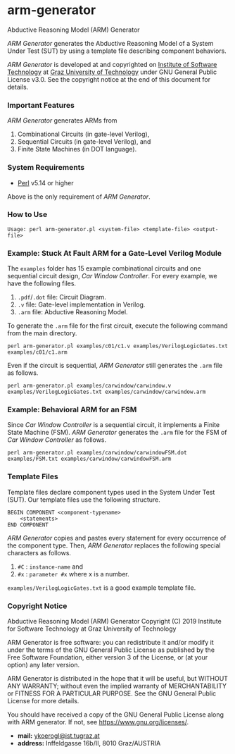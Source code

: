 # arm-generator
Abductive Reasoning Model (ARM) Generator

*ARM Generator* generates the Abductive Reasoning Model of a System Under Test (SUT) by using a template file describing component behaviors.

*ARM Generator* is developed at and copyrighted on [Institute of Software Technology][1] at [Graz University of Technology][2] under GNU General Public License v3.0. See the copyright notice at the end of this document for details.

### Important Features

*ARM Generator* generates ARMs from

1. Combinational Circuits (in gate-level Verilog),
2. Sequential Circuits (in gate-level Verilog), and
3. Finite State Machines (in DOT language).

### System Requirements

* [Perl][3] v5.14 or higher

Above is the only requirement of *ARM Generator*.

### How to Use

```
Usage: perl arm-generator.pl <system-file> <template-file> <output-file>
```

### Example: Stuck At Fault ARM for a Gate-Level Verilog Module

The `examples` folder has 15 example combinational circuits and one sequential circuit design, *Car Window Controller*. For every example, we have the following files.

1. `.pdf`/`.dot` file: Circuit Diagram.
2. `.v` file: Gate-level implementation in Verilog.
3. `.arm` file: Abductive Reasoning Model.

To generate the `.arm` file for the first circuit, execute the following command from the main directory.

```
perl arm-generator.pl examples/c01/c1.v examples/VerilogLogicGates.txt examples/c01/c1.arm
```
Even if the circuit is sequential, *ARM Generator* still generates the `.arm` file as follows.

```
perl arm-generator.pl examples/carwindow/carwindow.v examples/VerilogLogicGates.txt examples/carwindow/carwindow.arm
```

### Example: Behavioral ARM for an FSM

Since *Car Window Controller* is a sequential circuit, it implements a Finite State Machine (FSM). *ARM Generator* generates the `.arm` file for the FSM of *Car Window Controller* as follows.

```
perl arm-generator.pl examples/carwindow/carwindowFSM.dot examples/FSM.txt examples/carwindow/carwindowFSM.arm
```

### Template Files

Template files declare component types used in the System Under Test (SUT). Our template files use the following structure.

```
BEGIN COMPONENT <component-typename>
    <statements>
END COMPONENT
```

*ARM Generator* copies and pastes every statement for every occurrence of the component type. Then, *ARM Generator* replaces the following special characters as follows.

1. `#C` : `instance-name` and
2. `#x` : `parameter #x` where x is a number.

`examples/VerilogLogicGates.txt` is a good example template file.

### Copyright Notice

Abductive Reasoning Model (ARM) Generator
Copyright (C) 2019 Institute for Software Technology at Graz University of Technology

ARM Generator is free software: you can redistribute it and/or modify
it under the terms of the GNU General Public License as published by
the Free Software Foundation, either version 3 of the License, or
(at your option) any later version.

ARM Generator is distributed in the hope that it will be useful,
but WITHOUT ANY WARRANTY; without even the implied warranty of
MERCHANTABILITY or FITNESS FOR A PARTICULAR PURPOSE.  See the
GNU General Public License for more details.

You should have received a copy of the GNU General Public License
along with ARM generator. If not, see <https://www.gnu.org/licenses/>.

* **mail:** ykoerogl@ist.tugraz.at
* **address:** Inffeldgasse 16b/II, 8010 Graz/AUSTRIA

[1]: http://www.ist.tugraz.at
[2]: https://www.tugraz.at
[3]: https://www.perl.org/get.html
